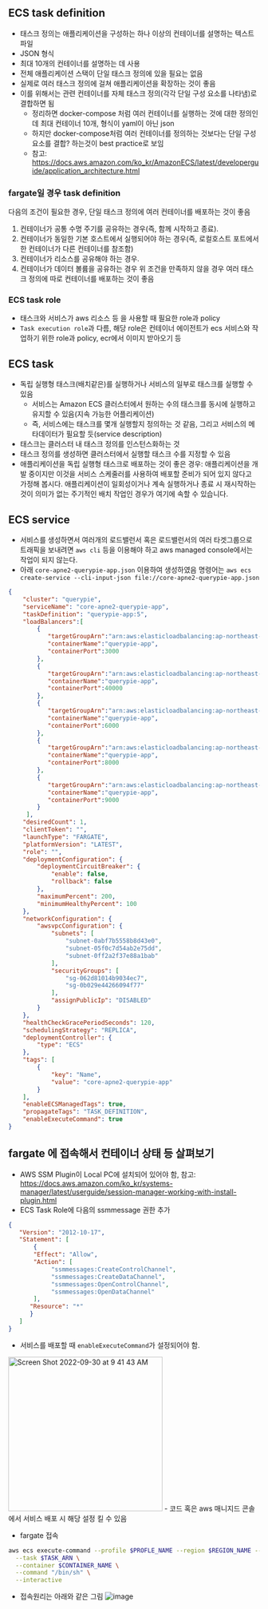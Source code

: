 ## ECS task definition
- 태스크 정의는 애플리케이션을 구성하는 하나 이상의 컨테이너를 설명하는 텍스트 파일
- JSON 형식
- 최대 10개의 컨테이너를 설명하는 데 사용
- 전체 애플리케이션 스택이 단일 태스크 정의에 있을 필요는 없음
- 실제로 여러 태스크 정의에 걸쳐 애플리케이션을 확장하는 것이 좋음
- 이를 위해서는 관련 컨테이너를 자체 태스크 정의(각각 단일 구성 요소를 나타냄)로 결합하면 됨
  - 정리하면 docker-compose 처럼 여러 컨테이너를 실행하는 것에 대한 정의인데 최대 컨테이너 10개, 형식이 yaml이 아닌 json
  - 하지만 docker-compose처럼 여러 컨테이너를 정의하는 것보다는 단일 구성 요소를 결합? 하는것이 best practice로 보임
  - 참고: https://docs.aws.amazon.com/ko_kr/AmazonECS/latest/developerguide/application_architecture.html

### fargate일 경우 task definition
다음의 조건이 필요한 경우, 단일 태스크 정의에 여러 컨테이너를 배포하는 것이 좋음
1. 컨테이너가 공통 수명 주기를 공유하는 경우(즉, 함께 시작하고 종료).
2. 컨테이너가 동일한 기본 호스트에서 실행되어야 하는 경우(즉, 로컬호스트 포트에서 한 컨테이너가 다른 컨테이너를 참조함)
3. 컨테이너가 리소스를 공유해야 하는 경우.
4. 컨테이너가 데이터 볼륨을 공유하는 경우
위 조건을 만족하지 않을 경우 여러 태스크 정의에 따로 컨테이너를 배포하는 것이 좋음

### ECS task role
- 태스크와 서비스가 aws 리소스 등 을 사용할 때 필요한 role과 policy
- `Task execution role`과 다름, 해당 role은 컨테이너 에이전트가 ecs 서비스와 작업하기 위한 role과 policy, ecr에서 이미지 받아오기 등

## ECS task
- 독립 실행형 태스크(배치같은)를 실행하거나 서비스의 일부로 태스크를 실행할 수 있음
  - 서비스는 Amazon ECS 클러스터에서 원하는 수의 태스크를 동시에 실행하고 유지할 수 있음(지속 가능한 어플리케이션)
  - 즉, 서비스에는 태스크를 몇개 실행할지 정의하는 것 같음, 그리고 서비스의 메타데이터가 필요할 듯(service description)
- 태스크는 클러스터 내 태스크 정의를 인스턴스화하는 것
- 태스크 정의를 생성하면 클러스터에서 실행할 태스크 수를 지정할 수 있음
- 애플리케이션을 독립 실행형 태스크로 배포하는 것이 좋은 경우: 애플리케이션을 개발 중이지만 이것을 서비스 스케줄러를 사용하여 배포할 준비가 되어 있지 않다고 가정해 봅시다. 애플리케이션이 일회성이거나 계속 실행하거나 종료 시 재시작하는 것이 의미가 없는 주기적인 배치 작업인 경우가 여기에 속할 수 있습니다.

## ECS service
- 서비스를 생성하면서 여러개의 로드밸런서 혹은 로드밸런서의 여러 타겟그룹으로 트래픽을 보내려면 `aws cli` 등을 이용해야 하고 aws managed console에서는 작업이 되지 않는다.
- 아래 `core-apne2-querypie-app.json` 이용하여 생성하였음 명령어는 `aws ecs create-service --cli-input-json file://core-apne2-querypie-app.json`
```json
{
    "cluster": "querypie",
    "serviceName": "core-apne2-querypie-app",
    "taskDefinition": "querypie-app:5",
    "loadBalancers":[
        {  
           "targetGroupArn":"arn:aws:elasticloadbalancing:ap-northeast-2:433719637643:targetgroup/querypie-middleware-3000/c32247195202145d",
           "containerName":"querypie-app",
           "containerPort":3000
        },
        {  
           "targetGroupArn":"arn:aws:elasticloadbalancing:ap-northeast-2:433719637643:targetgroup/querypie-middleware-40000/4f20cc4926253364",
           "containerName":"querypie-app",
           "containerPort":40000
        },
        {  
           "targetGroupArn":"arn:aws:elasticloadbalancing:ap-northeast-2:433719637643:targetgroup/querypie-middleware-6000/7bfbd203de0450dd",
           "containerName":"querypie-app",
           "containerPort":6000
        },
        {  
           "targetGroupArn":"arn:aws:elasticloadbalancing:ap-northeast-2:433719637643:targetgroup/querypie-middleware-8000/636ef598ed869da6",
           "containerName":"querypie-app",
           "containerPort":8000
        },
        {  
           "targetGroupArn":"arn:aws:elasticloadbalancing:ap-northeast-2:433719637643:targetgroup/querypie-middleware-9000/0c3aba2cfe723d68",
           "containerName":"querypie-app",
           "containerPort":9000
        }
     ],
    "desiredCount": 1,
    "clientToken": "",
    "launchType": "FARGATE",
    "platformVersion": "LATEST",
    "role": "",
    "deploymentConfiguration": {
        "deploymentCircuitBreaker": {
            "enable": false,
            "rollback": false
        },
        "maximumPercent": 200,
        "minimumHealthyPercent": 100
    },
    "networkConfiguration": {
        "awsvpcConfiguration": {
            "subnets": [
                "subnet-0abf7b5558b8d43e0",
                "subnet-05f0c7d54ab2e75dd",
                "subnet-0ff2a2f37e88a1bab"
            ],
            "securityGroups": [
                "sg-062d81014b9034ec7",
                "sg-0b029e44266094f77"
            ],
            "assignPublicIp": "DISABLED"
        }
    },
    "healthCheckGracePeriodSeconds": 120,
    "schedulingStrategy": "REPLICA",
    "deploymentController": {
        "type": "ECS"
    },
    "tags": [
        {
            "key": "Name",
            "value": "core-apne2-querypie-app"
        }
    ],
    "enableECSManagedTags": true,
    "propagateTags": "TASK_DEFINITION",
    "enableExecuteCommand": true
}
```

## fargate 에 접속해서 컨테이너 상태 등 살펴보기
- AWS SSM Plugin이 Local PC에 설치되어 있어야 함, 참고: https://docs.aws.amazon.com/ko_kr/systems-manager/latest/userguide/session-manager-working-with-install-plugin.html
- ECS Task Role에 다음의 ssmmessage 권한 추가
```json
{
   "Version": "2012-10-17",
   "Statement": [
       {
       "Effect": "Allow",
       "Action": [
            "ssmmessages:CreateControlChannel",
            "ssmmessages:CreateDataChannel",
            "ssmmessages:OpenControlChannel",
            "ssmmessages:OpenDataChannel"
       ],
      "Resource": "*"
      }
   ]
}
```
- 서비스를 배포할 때 `enableExecuteCommand`가 설정되어야 함.
<img width="309" alt="Screen Shot 2022-09-30 at 9 41 43 AM" src="https://user-images.githubusercontent.com/33619494/193165906-05e791b3-e1d1-4f73-bb46-0c32a2aaaeb9.png">
  - 코드 혹은 aws 매니지드 콘솔에서 서비스 배포 시 해당 설정 킬 수 있음

- fargate 접속
```bash
aws ecs execute-command --profile $PROFLE_NAME --region $REGION_NAME --cluster $CLUSTER_ARN \
  --task $TASK_ARN \
  --container $CONTAINER_NAME \
  --command "/bin/sh" \
  --interactive
```
- 접속원리는 아래와 같은 그림
![image](https://user-images.githubusercontent.com/33619494/193166305-8b6ba9a1-3f2d-44a6-9a65-9699e8691bf9.png)